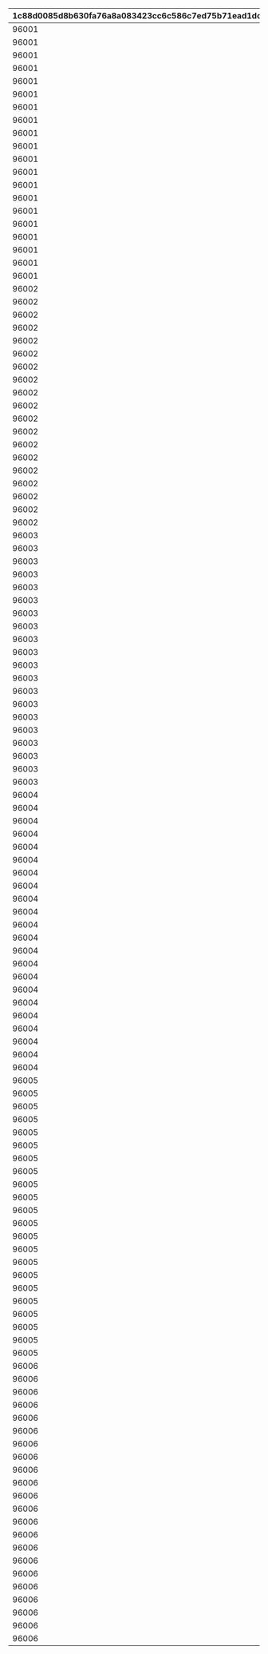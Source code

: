 |1c88d0085d8b630fa76a8a083423cc6c586c7ed75b71ead1dcc2a659d82ccd13|460cc9eeced767e1c1e37fcd61f6d35c467e448b8a6b47f336a712d3a71347ea|52f19e0082a2a758bfdcd3e49465ea5f39f60cbc957e26f829ed96b2816bab55|54a29cc5d1434d90b3a2f2812f8484c39148ac91cd819025b27d248cb4aa345e|2400b81c76d669aca99ab481c095a6b5003895114607fd8cba6ff53d9c3e2a76|61ee59993b25bdd275e9c39096644879bebef562fd2b050b637e57c3b882e990|b142e9e0b372f764e94ba911c088de16da438e04b5ecfae857b1a68df11d8c99|1d770c2991c21e5a88970ea1a41dad8eaa1dfb759820c24d0d682fcdc97ef203|
| --- | --- | --- | --- | --- | --- | --- | --- |
|96001|2|20000|1|1|1|21952|1|
|96001|2|10000|2|1|1|21904|1|
|96001|2|10000|3|1|1|41000|1|
|96001|2|2000|4|5|1|31803|5|
|96001|2|1500|5|5|1|31215|5|
|96001|2|1500|6|5|1|31210|5|
|96001|2|1500|7|5|1|31211|5|
|96001|2|1250|8|10|1|90005|5|
|96001|4|500|9|20|1|140001|10|
|96001|2|500|10|10|1|25001|5|
|96001|4|100|11|5|1|150003|5|
|96001|4|130|12|5|1|150004|5|
|96001|4|150|13|5|1|150005|5|
|96001|4|180|14|5|1|150006|5|
|96001|4|200|15|5|1|150007|5|
|96001|4|230|16|5|1|150008|5|
|96001|2|500|17|5|1|20004|100|
|96001|2|200|18|5|1|22003|100|
|96001|2|1000|19|0|1|20004|100|
|96001|2|400|20|0|1|22003|100|
|96002|2|20000|21|1|2|21952|1|
|96002|2|10000|22|1|2|21904|1|
|96002|2|10000|23|1|2|41000|1|
|96002|2|1500|24|5|2|31233|5|
|96002|2|1500|25|5|2|31229|5|
|96002|2|1500|26|5|2|31225|5|
|96002|2|1250|27|10|2|90005|5|
|96002|4|500|28|20|2|140001|10|
|96002|2|500|29|10|2|25001|5|
|96002|4|100|30|5|2|150003|5|
|96002|4|130|31|5|2|150004|5|
|96002|4|150|32|5|2|150005|5|
|96002|4|180|33|5|2|150006|5|
|96002|4|200|34|5|2|150007|5|
|96002|4|230|35|5|2|150008|5|
|96002|2|500|36|5|2|20004|100|
|96002|2|200|37|5|2|22003|100|
|96002|2|1000|38|0|2|20004|100|
|96002|2|400|39|0|2|22003|100|
|96003|2|20000|40|1|3|21952|1|
|96003|2|10000|41|1|3|21905|1|
|96003|2|10000|42|1|3|41000|1|
|96003|2|2000|43|5|3|31805|5|
|96003|2|1500|44|5|3|31240|5|
|96003|2|1500|45|5|3|31238|5|
|96003|2|1500|46|5|3|31236|5|
|96003|2|2500|47|5|3|90005|10|
|96003|4|2500|48|5|3|140001|50|
|96003|2|500|49|5|3|25001|5|
|96003|4|500|50|5|3|150003|30|
|96003|4|650|51|5|3|150004|30|
|96003|4|750|52|5|3|150005|30|
|96003|4|900|53|5|3|150006|30|
|96003|4|1000|54|5|3|150007|30|
|96003|4|1150|55|5|3|150008|30|
|96003|2|2500|56|5|3|20004|500|
|96003|2|1000|57|5|3|22003|500|
|96003|2|1000|58|0|3|20004|100|
|96003|2|400|59|0|3|22003|100|
|96004|2|20000|60|1|4|21952|1|
|96004|2|10000|61|1|4|21905|1|
|96004|2|10000|62|2|4|41000|1|
|96004|2|2000|63|5|4|31807|5|
|96004|2|1500|64|5|4|31245|5|
|96004|2|1500|65|5|4|31248|5|
|96004|2|1500|66|5|4|31250|5|
|96004|2|1500|67|5|4|31091|5|
|96004|2|2500|68|5|4|90005|10|
|96004|4|2500|69|10|4|140001|50|
|96004|2|1000|70|10|4|25001|10|
|96004|4|500|71|5|4|150003|30|
|96004|4|650|72|5|4|150004|30|
|96004|4|750|73|5|4|150005|30|
|96004|4|900|74|5|4|150006|30|
|96004|4|1000|75|5|4|150007|30|
|96004|4|1150|76|5|4|150008|30|
|96004|4|1300|77|5|4|150009|30|
|96004|2|2500|78|5|4|20004|500|
|96004|2|1000|79|5|4|22003|500|
|96004|2|1000|80|0|4|20004|100|
|96004|2|400|81|0|4|22003|100|
|96005|2|20000|82|1|5|25101|1|
|96005|2|20000|83|1|5|21952|1|
|96005|2|10000|84|1|5|21905|1|
|96005|2|10000|85|2|5|41000|1|
|96005|2|1500|86|5|5|31200|5|
|96005|2|1500|87|5|5|31253|5|
|96005|2|1500|88|5|5|31255|5|
|96005|2|1500|89|5|5|31256|5|
|96005|2|2500|90|5|5|90005|10|
|96005|4|2500|91|10|5|140001|50|
|96005|2|1000|92|10|5|25001|10|
|96005|4|500|93|5|5|150003|30|
|96005|4|650|94|5|5|150004|30|
|96005|4|750|95|5|5|150005|30|
|96005|4|900|96|5|5|150006|30|
|96005|4|1000|97|5|5|150007|30|
|96005|4|1150|98|5|5|150008|30|
|96005|4|1300|99|5|5|150009|30|
|96005|2|2500|100|5|5|20004|500|
|96005|2|1000|101|5|5|22003|500|
|96005|2|1000|102|0|5|20004|100|
|96005|2|400|103|0|5|22003|100|
|96006|2|20000|104|1|6|25101|1|
|96006|2|20000|105|1|6|21952|1|
|96006|2|10000|106|1|6|21905|1|
|96006|2|10000|107|2|6|41000|1|
|96006|2|1500|108|5|6|31262|5|
|96006|2|1500|109|5|6|31266|5|
|96006|2|1500|110|5|6|31269|5|
|96006|2|1500|111|5|6|31271|5|
|96006|2|2500|112|5|6|90005|10|
|96006|4|2500|113|10|6|140001|50|
|96006|2|1000|114|10|6|25001|10|
|96006|4|500|115|5|6|150003|30|
|96006|4|650|116|5|6|150004|30|
|96006|4|750|117|5|6|150005|30|
|96006|4|900|118|5|6|150006|30|
|96006|4|1000|119|5|6|150007|30|
|96006|4|1150|120|5|6|150008|30|
|96006|4|1300|121|5|6|150009|30|
|96006|2|2500|122|5|6|20004|500|
|96006|2|1000|123|5|6|22003|500|
|96006|2|1000|124|0|6|20004|100|
|96006|2|400|125|0|6|22003|100|